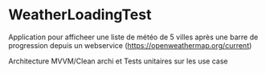 # WeatherLoadingTest

Application pour afficheer une liste de météo de 5 villes après une barre de progression depuis un webservice (https://openweathermap.org/current)

Architecture MVVM/Clean archi et Tests unitaires sur les use case